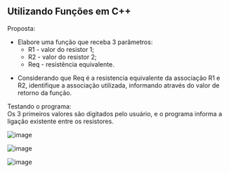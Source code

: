 ## Utilizando Funções em C++

Proposta:
  - Elabore uma função que receba 3 parâmetros:
      + R1 - valor do resistor 1;
      + R2 - valor do resistor 2;
      + Req - resistência equivalente.
   + Considerando que Req é a resistencia equivalente da associação R1 e R2, identifique a associação utilizada, informando através do valor de retorno da função.

Testando o programa:    
Os 3 primeiros valores são digitados pelo usuário, e o programa informa a ligação existente entre os resistores.

![image](https://github.com/LucasMallmannEich/Simple_C_Plus_Plus_Projects/assets/89753549/0f3935a3-d799-4414-b08d-ae2b34a01b00)

![image](https://github.com/LucasMallmannEich/Simple_C_Plus_Plus_Projects/assets/89753549/715034b9-6cdd-4c53-ae44-2eaabd4414ab)

![image](https://github.com/LucasMallmannEich/Simple_C_Plus_Plus_Projects/assets/89753549/039b9fdd-18b9-4be4-bdab-331c71760de3)
